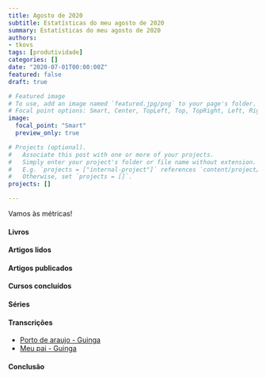 ```yaml
---
title: Agosto de 2020
subtitle: Estatísticas do meu agosto de 2020
summary: Estatísticas do meu agosto de 2020
authors:
- tkovs
tags: [produtividade]
categories: []
date: "2020-07-01T00:00:00Z"
featured: false
draft: true

# Featured image
# To use, add an image named `featured.jpg/png` to your page's folder.
# Focal point options: Smart, Center, TopLeft, Top, TopRight, Left, Right, BottomLeft, Bottom, BottomRight
image:
  focal_point: "Smart"
  preview_only: true

# Projects (optional).
#   Associate this post with one or more of your projects.
#   Simply enter your project's folder or file name without extension.
#   E.g. `projects = ["internal-project"]` references `content/project/deep-learning/index.md`.
#   Otherwise, set `projects = []`.
projects: []

---
```


Vamos às métricas!

#### Livros

#### Artigos lidos

#### Artigos publicados

#### Cursos concluídos

#### Séries

#### Transcrições

- [Porto de araujo - Guinga](https://www.tkovs.com/post/porto-de-araujo/)
- [Meu pai - Guinga](https://www.tkovs.com/post/meu-pai/)

#### Conclusão

